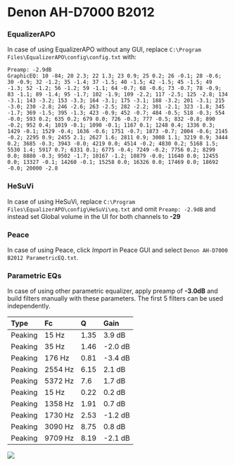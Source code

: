 # Denon AH-D7000 B2012

### EqualizerAPO
In case of using EqualizerAPO without any GUI, replace `C:\Program Files\EqualizerAPO\config\config.txt`
with:
```
Preamp: -2.9dB
GraphicEQ: 10 -84; 20 2.3; 22 1.3; 23 0.9; 25 0.2; 26 -0.1; 28 -0.6; 30 -0.9; 32 -1.2; 35 -1.4; 37 -1.5; 40 -1.5; 42 -1.5; 45 -1.5; 49 -1.3; 52 -1.2; 56 -1.2; 59 -1.1; 64 -0.7; 68 -0.6; 73 -0.7; 78 -0.9; 83 -1.1; 89 -1.4; 95 -1.7; 102 -1.9; 109 -2.2; 117 -2.5; 125 -2.8; 134 -3.1; 143 -3.2; 153 -3.3; 164 -3.1; 175 -3.1; 188 -3.2; 201 -3.1; 215 -3.0; 230 -2.8; 246 -2.6; 263 -2.5; 282 -2.2; 301 -2.1; 323 -1.8; 345 -1.7; 369 -1.5; 395 -1.3; 423 -0.9; 452 -0.7; 484 -0.5; 518 -0.3; 554 -0.0; 593 0.2; 635 0.2; 679 0.0; 726 -0.3; 777 -0.5; 832 -0.8; 890 -0.2; 952 0.4; 1019 -0.1; 1090 -0.1; 1167 0.1; 1248 0.4; 1336 0.3; 1429 -0.1; 1529 -0.4; 1636 -0.6; 1751 -0.7; 1873 -0.7; 2004 -0.6; 2145 -0.2; 2295 0.9; 2455 2.1; 2627 1.6; 2811 0.9; 3008 1.1; 3219 0.9; 3444 0.2; 3685 -0.3; 3943 -0.0; 4219 0.0; 4514 -0.2; 4830 0.2; 5168 1.5; 5530 1.4; 5917 0.7; 6331 0.1; 6775 -0.4; 7249 -0.2; 7756 0.2; 8299 0.0; 8880 -0.3; 9502 -1.7; 10167 -1.2; 10879 -0.0; 11640 0.0; 12455 0.0; 13327 -0.1; 14260 -0.1; 15258 0.0; 16326 0.0; 17469 0.0; 18692 -0.0; 20000 -2.8
```

### HeSuVi
In case of using HeSuVi, replace `C:\Program Files\EqualizerAPO\config\HeSuVi\eq.txt` and omit `Preamp:
-2.9dB` and instead set Global volume in the UI for both channels to **-29**

### Peace
In case of using Peace, click *Import* in Peace GUI and select `Denon AH-D7000 B2012 ParametricEQ.txt`.

### Parametric EQs
In case of using other parametric equalizer, apply preamp of **-3.0dB** and build filters manually with
these parameters. The first 5 filters can be used independently.

| Type    | Fc      |    Q | Gain    |
|:--------|:--------|:-----|:--------|
| Peaking | 15 Hz   | 1.35 | 3.9 dB  |
| Peaking | 35 Hz   | 1.46 | -2.0 dB |
| Peaking | 176 Hz  | 0.81 | -3.4 dB |
| Peaking | 2554 Hz | 6.15 | 2.1 dB  |
| Peaking | 5372 Hz | 7.6  | 1.7 dB  |
| Peaking | 15 Hz   | 0.22 | 0.2 dB  |
| Peaking | 1358 Hz | 1.91 | 0.7 dB  |
| Peaking | 1730 Hz | 2.53 | -1.2 dB |
| Peaking | 3090 Hz | 8.75 | 0.8 dB  |
| Peaking | 9709 Hz | 8.19 | -2.1 dB |

![](https://raw.githubusercontent.com/jaakkopasanen/AutoEq/master/results/innerfidelity/sbaf-serious/Denon%20AH-D7000%20B2012/Denon%20AH-D7000%20B2012.png)